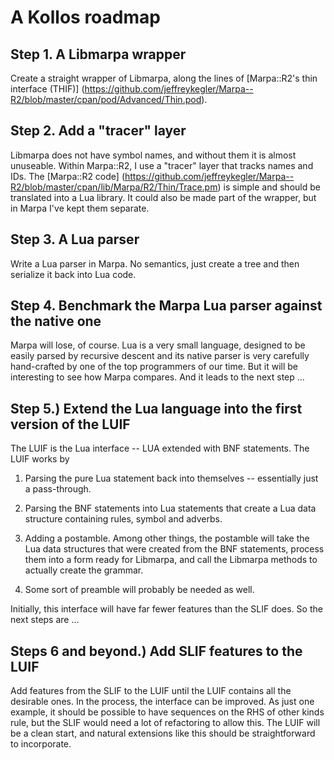 <!--
Copyright 2022 Jeffrey Kegler
This file is part of Marpa::R2.  Marpa::R2 is free software: you can
redistribute it and/or modify it under the terms of the GNU Lesser
General Public License as published by the Free Software Foundation,
either version 3 of the License, or (at your option) any later version.

Marpa::R2 is distributed in the hope that it will be useful,
but WITHOUT ANY WARRANTY; without even the implied warranty of
MERCHANTABILITY or FITNESS FOR A PARTICULAR PURPOSE.  See the GNU
Lesser General Public License for more details.

You should have received a copy of the GNU Lesser
General Public License along with Marpa::R2.  If not, see
http://www.gnu.org/licenses/.
-->

A Kollos roadmap
================

Step 1.  A Libmarpa wrapper
---------------------------

Create a straight wrapper of Libmarpa, along the lines of 
[Marpa::R2's thin interface (THIF)]
(https://github.com/jeffreykegler/Marpa--R2/blob/master/cpan/pod/Advanced/Thin.pod).

Step 2.  Add a "tracer" layer
-----------------------------

Libmarpa does not have symbol names, and without them it is almost
unuseable.
Within Marpa::R2, I use
a "tracer" layer that tracks names and IDs.
The
[Marpa::R2 code]
(https://github.com/jeffreykegler/Marpa--R2/blob/master/cpan/lib/Marpa/R2/Thin/Trace.pm)
is simple and should be translated into a Lua library.
It could also be made part of the wrapper, but in Marpa I've kept them separate.

Step 3.  A Lua parser
---------------------

Write a Lua parser in Marpa.  No semantics, just create a tree and then serialize it back into Lua code.

Step 4.  Benchmark the Marpa Lua parser against the native one
--------------------------------------------------------------

Marpa will lose, of course.  Lua is a very small language, designed to be easily parsed
by recursive descent and its native parser is very carefully hand-crafted by one of the
top programmers of our time.
But it will be interesting to see how Marpa compares.
And it leads to the next step ...

Step 5.)  Extend the Lua language into the first version of the LUIF
--------------------------------------------------------------------

The LUIF is the Lua interface -- LUA extended with BNF statements.
The LUIF works by

1. Parsing the pure Lua statement back into themselves -- essentially just a pass-through.

2. Parsing the BNF statements into Lua statements that create a Lua data structure containing rules, symbol and adverbs.

3. Adding a postamble.  Among other things, the postamble will take the Lua data structures that were created from the BNF statements, process them into a form ready for Libmarpa, and call the Libmarpa methods to actually create the grammar.

4. Some sort of preamble will probably be needed as well.

Initially, this interface will have far fewer features than the SLIF does.
So the next steps are ...

Steps 6 and beyond.) Add SLIF features to the LUIF
--------------------------------------------------

Add features from the SLIF to the LUIF until the LUIF contains all the desirable
ones.
In the process, the interface can be improved.
As just one example,
it should be possible to have sequences on the RHS of other kinds
rule, but the SLIF would need a lot of refactoring to allow this.
The LUIF will be a clean start, and natural extensions like this
should be straightforward to incorporate.

